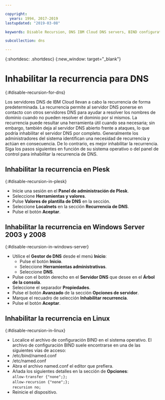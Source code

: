 ```yaml
---

copyright:
  years: 1994, 2017-2019
lastupdated: "2019-03-08"

keywords: Disable Recursion, DNS IBM Cloud DNS servers, BIND configuration file

subcollection: dns

---
```



{:shortdesc: .shortdesc}
{:new_window: target="_blank"}

# Inhabilitar la recurrencia para DNS
{:#disable-recursion-for-dns}

Los servidores DNS de IBM Cloud llevan a cabo la recurrencia de forma predeterminada. La recurrencia permite al servidor DNS ponerse en contacto con otros servidores DNS para ayudar a resolver los nombres de dominio cuando no pueden resolver el dominio por sí mismos. La recurrencia puede resultar una herramienta útil cuando sea necesaria; sin embargo, también deja al servidor DNS abierto frente a ataques, lo que podría inhabilitar el servidor DNS por completo. Generalmente los administradores del sistema identifican una necesidad de recurrencia y actúan en consecuencia. De lo contrario, es mejor inhabilitar la recurrencia. Siga los pasos siguientes en función de su sistema operativo o del panel de control para inhabilitar la recurrencia de DNS.

## Inhabilitar la recurrencia en Plesk
{:#disable-recursion-in-plesk}
* Inicie una sesión en el **Panel de administración de Plesk**.
* Seleccione **Herramientas y valores**.
* Pulse **Valores de plantilla de DNS** en la sección.
* Seleccione **Localnets** en la sección **Recurrencia de DNS**.
* Pulse el botón **Aceptar**.

## Inhabilitar la recurrencia en Windows Server 2003 y 2008
{:#disable-recursion-in-windows-server}

* Utilice el **Gestor de DNS** desde el menú **Inicio**:
  * Pulse el botón **Inicio**.
  * Seleccione **Herramientas administrativas**.
  * Seleccione **DNS**.
* Pulse con el botón derecho en el **Servidor DNS** que desee en el **Árbol de la consola**.
* Seleccione el separador **Propiedades**.
* Pulse el botón **Avanzado** de la sección **Opciones de servidor**.
* Marque el recuadro de selección **Inhabilitar recurrencia**.
* Pulse el botón **Aceptar**.

## Inhabilitar la recurrencia en Linux
{:#disable-recursion-in-linux}

 * Localice el archivo de configuración BIND en el sistema operativo. El archivo de configuración BIND suele encontrarse en una de las siguientes vías de acceso:
  * /etc/bind/named.conf
  * /etc/named.conf
* Abra el archivo named.conf el editor que prefiera.
* Añada los siguientes detalles en la sección de **Opciones**:<br/>`allow-transfer {"none";};`<br/>`allow-recursion {"none";};`<br/>`recursion no;`
* Reinicie el dispositivo.
